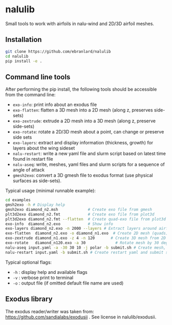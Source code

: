 # nalulib

Small tools to work with airfoils in nalu-wind and 2D/3D airfoil meshes.

## Installation

```bash
git clone https://github.com/ebranlard/nalulib
cd nalulib
pip install -e .
```

## Command line tools 
After performing the pip install, the following tools should be accessible from the command line:

 - `exo-info`: print info about an exodus file
 - `exo-flatten`: flatten a 3D mesh into a 2D mesh (along z, preserves side-sets)
 - `exo-zextrude`: extrude a 2D mesh into a 3D mesh (along z, preserve side-sets)
 - `exo-rotate`: rotate a 2D/3D mesh about a point, can change or preserve side sets
 - `exo-layers`: extract and display information (thickness, growth) for layers about the wing sideset
 - `nalu-restart`: write a new yaml file and slurm script based on latest time found in restart file
 - `nalu-aseq`: write, meshes, yaml files and slurm scripts  for a sequence of angle of attack
 - `gmesh2exo`: convert a 3D gmesh file to exodus format (use physical surfaces as side-sets).


Typical usage (minimal runnable example):
```bash
cd examples
gmsh2exo -h # Display help
gmsh2exo diamond_n2.msh             # Create exo file from gmesh
plt3d2exo diamond_n2.fmt            # Create exo file from plot3d
plt3d2exo diamond_n2.fmt --flatten  # Create quad-exo file from plot3d
exo-info  diamond_n2.exo            # Show info
exo-layers diamond_n2.exo -n 2000 --layers # Extract layers around airfoil and diagnostics
exo-flatten  diamond_n2.exo -o diamond_n1.exo  # Create 2D mesh (quads) from 3D mesh (hexs)
exo-zextrude diamond_n1.exo -z 4 -n 120       # Create 3D mesh from 2D mesh
exo-rotate   diamond_n120.exo -a 30             # Rotate mesh by 30 deg
nalu-aseq input.yaml -a -30 30 10 -j polar -b submit.sh # Create mesh, yaml, submit for polar
nalu-restart input.yaml -b submit.sh # Create restart yaml and submit script
```

Typical optional flags:

 - `-h` : display help and available flags
 - `-v` : verbose print to terminal
 - `-o` : output file (if omitted default file name are used)


## Exodus library
The exodus reader/writer was taken from: https://github.com/sandialabs/exodusii . See license in nalulib/exodusii.
